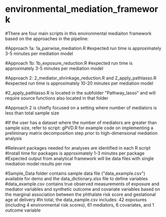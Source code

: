 # environmental_mediation_framework

#There are four main scripts in this environmental mediaiton framework based on the approaches in the pipeline: 

#Approach 1a: 1a_pairwise_mediation.R
#expected run time is approximately 3-5 minutes per mediation model

#Approach 1b: 1b_exposure_reduction.R
#expected run time is approximately 3-5 minutes per mediation model

#Approach 2: 2_mediator_shrinkage_reduction.R and 2_apply_pathlasso.R
#expected run time is approximately 10-20 minutes per mediation model

#2_apply_pathlasso.R is located in the subfolder "Pathway_lasso" and will require source functions also located in that folder

#Approach 2 is chiefly focused on a setting where number of mediators is less than total sample size

#If the user has a dataset where the number of mediators are greater than sample size, refer to script: gPVD.R for example code on implementing a preliminary matrix decomposition step prior to high-dimensional mediation analysis

#Relevant packages needed for analyses are identified in each R script 
#Install time for packages is approximately 1-3 minutes per package
#Expected output from analytical framework will be data files with single mediation model results per row

#Sample_Data folder contains sample data file ("data_example.csv") available for demo and the data_dictionary.xlsx file to define variables
#data_example.csv contains true observed measurements of exposure and mediator variables and synthetic outcome and covariate variables based on the marginal association between the phthalate risk score and gestational age at delivery
#In total, the data_eample.csv includes: 42 exposures (including 4 environmental risk scores), 61 mediators, 6 covariates, and 1 outcome variable




